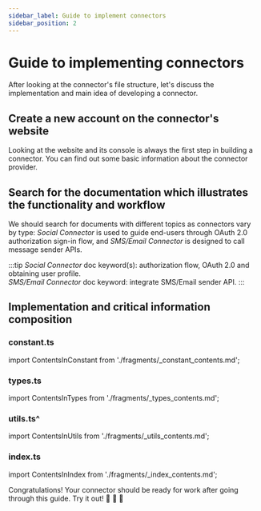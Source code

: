 ```yaml
---
sidebar_label: Guide to implement connectors
sidebar_position: 2
---
```


# Guide to implementing connectors

After looking at the connector's file structure, let's discuss the implementation and main idea of developing a connector.

## Create a new account on the connector's website

Looking at the website and its console is always the first step in building a connector. You can find out some basic information about the connector provider.

## Search for the documentation which illustrates the functionality and workflow

We should search for documents with different topics as connectors vary by type: _Social Connector_ is used to guide end-users through OAuth 2.0 authorization sign-in flow, and _SMS/Email Connector_ is designed to call message sender APIs.

:::tip
_Social Connector_ doc keyword(s): authorization flow, OAuth 2.0 and obtaining user profile.<br/>
_SMS/Email Connector_ doc keyword: integrate SMS/Email sender API.
:::

## Implementation and critical information composition

### constant.ts

import ContentsInConstant from './fragments/\_constant_contents.md';

<ContentsInConstant />

### types.ts

import ContentsInTypes from './fragments/\_types_contents.md';

<ContentsInTypes />

### utils.ts^

import ContentsInUtils from './fragments/\_utils_contents.md';

<ContentsInUtils />

### index.ts

import ContentsInIndex from './fragments/\_index_contents.md';

<ContentsInIndex />

Congratulations! Your connector should be ready for work after going through this guide. Try it out! :rocket: :rocket: :rocket:
